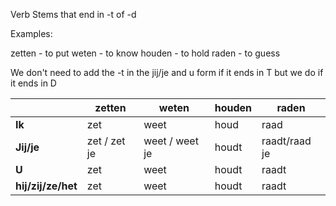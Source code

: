 Verb Stems that end in -t of -d

Examples:

zetten - to put
weten - to know
houden - to hold
raden - to guess

We don't need to add the -t in the jij/je and u form if it ends in T but we do if it ends in D

|                    | zetten       | weten          | houden | raden         |
| ------------------ | ------------ | -------------- | ------ | ------------- |
| **Ik**             | zet          | weet           | houd   | raad          |
| **Jij/je**         | zet / zet je | weet / weet je | houdt  | raadt/raad je |
| **U**              | zet          | weet           | houdt  | raadt         |
| **hij/zij/ze/het** | zet          | weet           | houdt  | raadt         |
